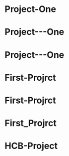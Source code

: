 # Project-One
# Project---One
# Project---One
# First-Projrct
# First-Projrct
# First_Projrct
# HCB-Project
